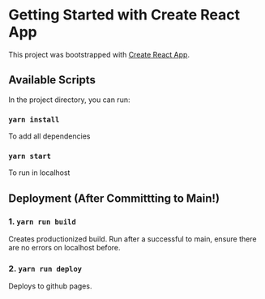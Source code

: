 # Getting Started with Create React App

This project was bootstrapped with [Create React App](https://github.com/facebook/create-react-app).

## Available Scripts

In the project directory, you can run:

### `yarn install`

To add all dependencies

### `yarn start`

To run in localhost

## Deployment (After Committting to Main!)

### 1. `yarn run build`

Creates productionized build. Run after a successful to main, ensure there are no errors on localhost before.

### 2. `yarn run deploy`

Deploys to github pages.
